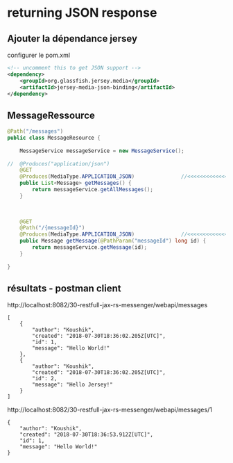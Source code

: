 # returning JSON response

## Ajouter la dépendance jersey

configurer le pom.xml

````xml
<!-- uncomment this to get JSON support -->
<dependency>
	<groupId>org.glassfish.jersey.media</groupId>
	<artifactId>jersey-media-json-binding</artifactId>
</dependency>
````
        
## MessageRessource

````java
@Path("/messages")
public class MessageResource {
	
	MessageService messageService = new MessageService();
	
//	@Produces("application/json")
	@GET
	@Produces(MediaType.APPLICATION_JSON)				//<<<<<<<<<<<<<<
	public List<Message> getMessages() {
		return messageService.getAllMessages();
	}
	
	

	@GET
	@Path("/{messageId}")
	@Produces(MediaType.APPLICATION_JSON)				//<<<<<<<<<<<<<<
	public Message getMessage(@PathParam("messageId") long id) {
		return messageService.getMessage(id);
	}
	
}        
````

## résultats - postman client    
        
http://localhost:8082/30-restfull-jax-rs-messenger/webapi/messages

	[
	    {
	        "author": "Koushik",
	        "created": "2018-07-30T18:36:02.205Z[UTC]",
	        "id": 1,
	        "message": "Hello World!"
	    },
	    {
	        "author": "Koushik",
	        "created": "2018-07-30T18:36:02.205Z[UTC]",
	        "id": 2,
	        "message": "Hello Jersey!"
	    }
	]

http://localhost:8082/30-restfull-jax-rs-messenger/webapi/messages/1

	{
	    "author": "Koushik",
	    "created": "2018-07-30T18:36:53.912Z[UTC]",
	    "id": 1,
	    "message": "Hello World!"
	}